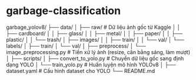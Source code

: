 # garbage-classification
garbage_yolov8/
├── data/
│   ├── raw/                      # Dữ liệu ảnh gốc từ Kaggle
│   │   ├── cardboard/
│   │   ├── glass/
│   │   ├── metal/
│   │   ├── paper/
│   │   ├── plastic/
│   │   └── trash/
│   ├── images/
│   │   ├── train/
│   │   └── val/
│   └── labels/
│       ├── train/
│       └── val/
│
├── preprocess/
│   └── image_preprocessing.py   # Tiền xử lý ảnh (resize, cân bằng sáng, làm mượt)
│
├── scripts/
│   ├── convert_to_yolo.py       # Chuyển dữ liệu gốc sang định dạng YOLO
│   └── train_yolo.py            # Huấn luyện mô hình YOLOv8
│
├── dataset.yaml                 # Cấu hình dataset cho YOLO
└── README.md   